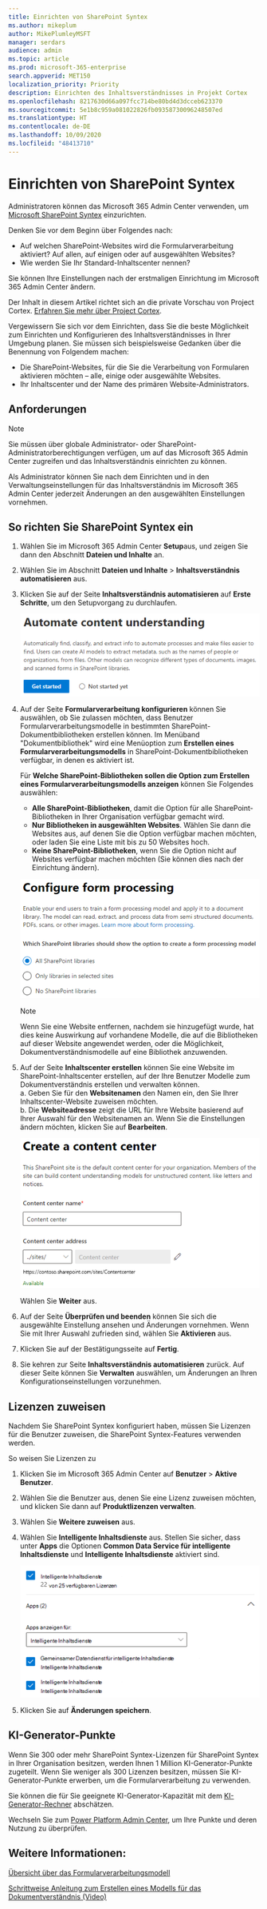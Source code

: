 ```yaml
---
title: Einrichten von SharePoint Syntex
ms.author: mikeplum
author: MikePlumleyMSFT
manager: serdars
audience: admin
ms.topic: article
ms.prod: microsoft-365-enterprise
search.appverid: MET150
localization_priority: Priority
description: Einrichten des Inhaltsverständnisses in Projekt Cortex
ms.openlocfilehash: 8217630d66a097fcc714be80bd4d3dcceb623370
ms.sourcegitcommit: 5e1b8c959a081022826fb09358730096248507ed
ms.translationtype: HT
ms.contentlocale: de-DE
ms.lasthandoff: 10/09/2020
ms.locfileid: "48413710"
---
```

# <a name="set-up-sharepoint-syntex"></a>Einrichten von SharePoint Syntex

Administratoren können das Microsoft 365 Admin Center verwenden, um [Microsoft SharePoint Syntex](document-understanding-overview.md) einzurichten. 

Denken Sie vor dem Beginn über Folgendes nach:

- Auf welchen SharePoint-Websites wird die Formularverarbeitung aktiviert? Auf allen, auf einigen oder auf ausgewählten Websites?
- Wie werden Sie Ihr Standard-Inhaltscenter nennen?

Sie können Ihre Einstellungen nach der erstmaligen Einrichtung im Microsoft 365 Admin Center ändern.

Der Inhalt in diesem Artikel richtet sich an die private Vorschau von Project Cortex. [Erfahren Sie mehr über Project Cortex](https://aka.ms/projectcortex).

Vergewissern Sie sich vor dem Einrichten, dass Sie die beste Möglichkeit zum Einrichten und Konfigurieren des Inhaltsverständnisses in Ihrer Umgebung planen. Sie müssen sich beispielsweise Gedanken über die Benennung von Folgendem machen:

- Die SharePoint-Websites, für die Sie die Verarbeitung von Formularen aktivieren möchten – alle, einige oder ausgewählte Websites.
- Ihr Inhaltscenter und der Name des primären Website-Administrators.

## <a name="requirements"></a>Anforderungen 

> [!NOTE]
> Sie müssen über globale Administrator- oder SharePoint-Administratorberechtigungen verfügen, um auf das Microsoft 365 Admin Center zugreifen und das Inhaltsverständnis einrichten zu können.

Als Administrator können Sie nach dem Einrichten und in den Verwaltungseinstellungen für das Inhaltsverständnis im Microsoft 365 Admin Center jederzeit Änderungen an den ausgewählten Einstellungen vornehmen.

## <a name="to-set-up-sharepoint-syntex"></a>So richten Sie SharePoint Syntex ein

1. Wählen Sie im Microsoft 365 Admin Center **Setup**aus, und zeigen Sie dann den Abschnitt **Dateien und Inhalte** an.

2. Wählen Sie im Abschnitt **Dateien und Inhalte** > **Inhaltsverständnis automatisieren** aus.<br/>

3. Klicken Sie auf der Seite **Inhaltsverständnis automatisieren** auf **Erste Schritte**, um den Setupvorgang zu durchlaufen.<br/>

    ![Setup starten](../media/content-understanding/admin-content-understanding-get-started.png)</br>

4. Auf der Seite **Formularverarbeitung konfigurieren** können Sie auswählen, ob Sie zulassen möchten, dass Benutzer Formularverarbeitungsmodelle in bestimmten SharePoint-Dokumentbibliotheken erstellen können. Im Menüband "Dokumentbibliothek" wird eine Menüoption zum **Erstellen eines Formularverarbeitungsmodells** in SharePoint-Dokumentbibliotheken verfügbar, in denen es aktiviert ist.
 
     Für **Welche SharePoint-Bibliotheken sollen die Option zum Erstellen eines Formularverarbeitungsmodells anzeigen** können Sie Folgendes auswählen:</br>
      - **Alle SharePoint-Bibliotheken**, damit die Option für alle SharePoint-Bibliotheken in Ihrer Organisation verfügbar gemacht wird.</br>
      - **Nur Bibliotheken in ausgewählten Websites**. Wählen Sie dann die Websites aus, auf denen Sie die Option verfügbar machen möchten, oder laden Sie eine Liste mit bis zu 50 Websites hoch.</br>
      - **Keine SharePoint-Bibliotheken**, wenn Sie die Option nicht auf Websites verfügbar machen möchten (Sie können dies nach der Einrichtung ändern).

   ![Konfigurieren der Formularverarbeitung](../media/content-understanding/admin-configforms.png)

   > [!Note]
   > Wenn Sie eine Website entfernen, nachdem sie hinzugefügt wurde, hat dies keine Auswirkung auf vorhandene Modelle, die auf die Bibliotheken auf dieser Website angewendet werden, oder die Möglichkeit, Dokumentverständnismodelle auf eine Bibliothek anzuwenden. 
    
5. Auf der Seite **Inhaltscenter erstellen** können Sie eine Website im SharePoint-Inhaltscenter erstellen, auf der Ihre Benutzer Modelle zum Dokumentverständnis erstellen und verwalten können. </br>
    a. Geben Sie für den **Websitenamen** den Namen ein, den Sie Ihrer Inhaltscenter-Website zuweisen möchten.</br>
    b. Die **Websiteadresse** zeigt die URL für Ihre Website basierend auf Ihrer Auswahl für den Websitenamen an. Wenn Sie die Einstellungen ändern möchten, klicken Sie auf **Bearbeiten**.</br>

      ![Erstellen eines Inhaltscenters](../media/content-understanding/admin-cu-create-cc.png)</br>

    Wählen Sie **Weiter** aus.

6. Auf der Seite **Überprüfen und beenden** können Sie sich die ausgewählte Einstellung ansehen und Änderungen vornehmen. Wenn Sie mit Ihrer Auswahl zufrieden sind, wählen Sie **Aktivieren** aus.

7. Klicken Sie auf der Bestätigungsseite auf **Fertig**.

8. Sie kehren zur Seite **Inhaltsverständnis automatisieren** zurück. Auf dieser Seite können Sie **Verwalten** auswählen, um Änderungen an Ihren Konfigurationseinstellungen vorzunehmen. 

## <a name="assign-licenses"></a>Lizenzen zuweisen

Nachdem Sie SharePoint Syntex konfiguriert haben, müssen Sie Lizenzen für die Benutzer zuweisen, die SharePoint Syntex-Features verwenden werden.

So weisen Sie Lizenzen zu

1. Klicken Sie im Microsoft 365 Admin Center auf **Benutzer** > **Aktive Benutzer**.

2. Wählen Sie die Benutzer aus, denen Sie eine Lizenz zuweisen möchten, und klicken Sie dann auf **Produktlizenzen verwalten**.

3. Wählen Sie **Weitere zuweisen** aus.

4. Wählen Sie **Intelligente Inhaltsdienste** aus. Stellen Sie sicher, dass unter **Apps** die Optionen **Common Data Service für intelligente Inhaltsdienste** und **Intelligente Inhaltsdienste** aktiviert sind.

    ![SharePoint Syntex-Lizenzen im Microsoft 365 Admin Center](../media/content-understanding/sharepoint-syntex-licenses.png)

5. Klicken Sie auf **Änderungen speichern**.

## <a name="ai-builder-credits"></a>KI-Generator-Punkte

Wenn Sie 300 oder mehr SharePoint Syntex-Lizenzen für SharePoint Syntex in Ihrer Organisation besitzen, werden Ihnen 1 Million KI-Generator-Punkte zugeteilt. Wenn Sie weniger als 300 Lizenzen besitzen, müssen Sie KI-Generator-Punkte erwerben, um die Formularverarbeitung zu verwenden.

Sie können die für Sie geeignete KI-Generator-Kapazität mit dem [KI-Generator-Rechner](https://powerapps.microsoft.com/ai-builder-calculator) abschätzen.

Wechseln Sie zum [Power Platform Admin Center](https://admin.powerplatform.microsoft.com/resources/capacity), um Ihre Punkte und deren Nutzung zu überprüfen.

## <a name="see-also"></a>Weitere Informationen:

[Übersicht über das Formularverarbeitungsmodell](https://docs.microsoft.com/ai-builder/form-processing-model-overview)

[Schrittweise Anleitung zum Erstellen eines Modells für das Dokumentverständnis (Video)](https://www.youtube.com/watch?v=DymSHObD-bg)

